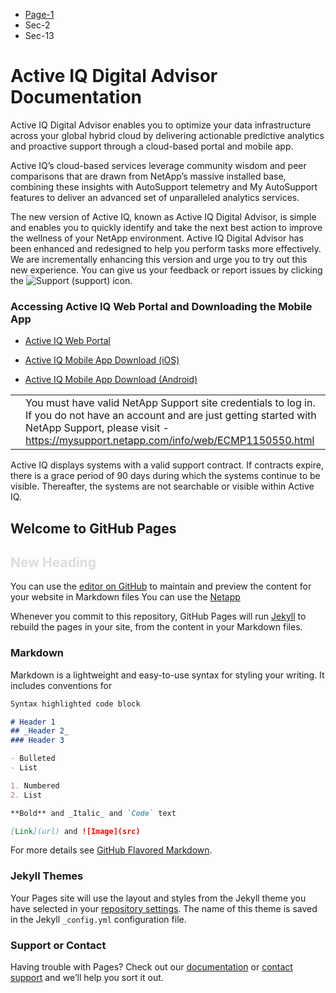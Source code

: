 
  <div class="col-md-3">
    <ul>
      <li><a href="https://github.com/jneetu11/Demo-Docsite/blob/main/docs/infopage.md">Page-1</a></li>
      <li>Sec-2</li>
      <li>Sec-13</li>
    </ul>
  </div>
 
 <h1>Active IQ Digital Advisor Documentation</h1>
<div class="sectionbody">
<div class="paragraph">
<p>Active IQ Digital Advisor enables you to optimize your data infrastructure across your global hybrid cloud by delivering actionable predictive analytics and proactive support through a cloud-based portal and mobile app.</p>
</div>
<div class="paragraph">
<p>Active IQ’s cloud-based services leverage community wisdom and peer comparisons that are drawn from NetApp’s massive installed base, combining these insights with AutoSupport telemetry and My AutoSupport features to deliver an advanced set of unparalleled analytics services.</p>
</div>
<div class="paragraph">
<p>The new version of Active IQ, known as Active IQ Digital Advisor, is simple and enables you to quickly identify and take the next best action to improve the wellness of your NetApp environment. Active IQ Digital Advisor has been enhanced and redesigned to help you perform tasks more effectively. We are incrementally enhancing this version and urge you to try out this new experience. You can give us your feedback or report issues by clicking the <span class="image"><img src="./media/support.png" alt="Support"></span> (support) icon.</p>
</div>
</div>
<div class="sect2">
<h3 id="accessing-active-iq-web-portal-and-downloading-the-mobile-app">Accessing Active IQ Web Portal and Downloading the Mobile App</h3>
<div class="ulist">
<ul>
<li>
<p><a href="https://mysupport.netapp.com/myautosupport/home.html">Active IQ Web Portal</a></p>
</li>
<li>
<p><a href="https://itunes.apple.com/us/app/my-autosupport/id1230542480?ls=1&amp;mt=8">Active IQ Mobile App Download (iOS)</a></p>
</li>
<li>
<p><a href="https://play.google.com/store/apps/details?id=com.netapp.myautosupport">Active IQ Mobile App Download (Android)</a></p>
</li>
</ul>
</div>
<div class="admonitionblock note">
<table>
<tbody><tr>
<td class="icon">
<i class="fa icon-note" title="Note"></i>
</td>
<td class="content">
You must have valid NetApp Support site credentials to log in. If you do not have an account and are just getting started with NetApp Support, please visit - <a href="https://mysupport.netapp.com/info/web/ECMP1150550.html" class="bare">https://mysupport.netapp.com/info/web/ECMP1150550.html</a>
</td>
</tr>
</tbody></table>
</div>
<div class="paragraph">
<p>Active IQ displays systems with a valid support contract. If contracts expire, there is a grace period of 90 days during which the systems continue to be visible. Thereafter, the systems are not searchable or visible within Active IQ.</p>
</div>
</div>



## Welcome to GitHub Pages

<h2 style="color:#ddd;">New Heading</h2>

You can use the [editor on GitHub](https://github.com/jneetu11/Demo-Docsite/edit/main/docs/index.md) to maintain and preview the content for your website in Markdown files
You can use the [Netapp](https://netapp.com)

Whenever you commit to this repository, GitHub Pages will run [Jekyll](https://jekyllrb.com/) to rebuild the pages in your site, from the content in your Markdown files.

### Markdown

Markdown is a lightweight and easy-to-use syntax for styling your writing. It includes conventions for

```markdown
Syntax highlighted code block

# Header 1 
## _Header 2_  
### Header 3

- Bulleted
- List

1. Numbered
2. List

**Bold** and _Italic_ and `Code` text

[Link](url) and ![Image](src)
```

For more details see [GitHub Flavored Markdown](https://guides.github.com/features/mastering-markdown/).

### Jekyll Themes

Your Pages site will use the layout and styles from the Jekyll theme you have selected in your [repository settings](https://github.com/jneetu11/Demo-Docsite/settings). The name of this theme is saved in the Jekyll `_config.yml` configuration file.

### Support or Contact

Having trouble with Pages? Check out our [documentation](https://docs.github.com/categories/github-pages-basics/) or [contact support](https://github.com/contact) and we’ll help you sort it out.



